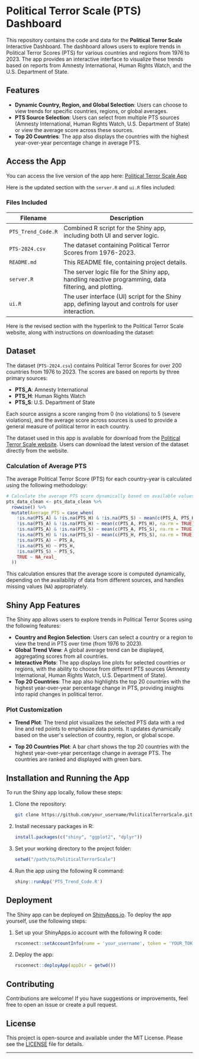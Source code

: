 
# Political Terror Scale (PTS) Dashboard

This repository contains the code and data for the **Political Terror Scale** Interactive Dashboard. The dashboard allows users to explore trends in Political Terror Scores (PTS) for various countries and regions from 1976 to 2023. The app provides an interactive interface to visualize these trends based on reports from Amnesty International, Human Rights Watch, and the U.S. Department of State.

## Features

- **Dynamic Country, Region, and Global Selection**: Users can choose to view trends for specific countries, regions, or global averages.
- **PTS Source Selection**: Users can select from multiple PTS sources (Amnesty International, Human Rights Watch, U.S. Department of State) or view the average score across these sources.
- **Top 20 Countries**: The app also displays the countries with the highest year-over-year percentage change in average PTS.

## Access the App

You can access the live version of the app here: [Political Terror Scale App](https://mohsnmonji.shinyapps.io/PTS_Trend/)

Here is the updated section with the `server.R` and `ui.R` files included:

### Files Included

| Filename         | Description                                 |
|------------------|---------------------------------------------|
| `PTS_Trend_Code.R`| Combined R script for the Shiny app, including both UI and server logic. |
| `PTS-2024.csv`   | The dataset containing Political Terror Scores from 1976-2023. |
| `README.md`      | This README file, containing project details.  |
| `server.R`       | The server logic file for the Shiny app, handling reactive programming, data filtering, and plotting. |
| `ui.R`           | The user interface (UI) script for the Shiny app, defining layout and controls for user interaction. |

Here is the revised section with the hyperlink to the Political Terror Scale website, along with instructions on downloading the dataset:

## Dataset

The dataset (`PTS-2024.csv`) contains Political Terror Scores for over 200 countries from 1976 to 2023. The scores are based on reports by three primary sources:

- **PTS_A**: Amnesty International
- **PTS_H**: Human Rights Watch
- **PTS_S**: U.S. Department of State

Each source assigns a score ranging from 0 (no violations) to 5 (severe violations), and the average score across sources is used to provide a general measure of political terror in each country.

The dataset used in this app is available for download from the [Political Terror Scale website](http://www.politicalterrorscale.org/). Users can download the latest version of the dataset directly from the website.

### Calculation of Average PTS

The average Political Terror Score (PTS) for each country-year is calculated using the following methodology:

```r
# Calculate the average PTS score dynamically based on available values
pts_data_clean <- pts_data_clean %>%
  rowwise() %>%
  mutate(Average_PTS = case_when(
    !is.na(PTS_A) & !is.na(PTS_H) & !is.na(PTS_S) ~ mean(c(PTS_A, PTS_H, PTS_S), na.rm = TRUE),
    !is.na(PTS_A) & !is.na(PTS_H) ~ mean(c(PTS_A, PTS_H), na.rm = TRUE),
    !is.na(PTS_A) & !is.na(PTS_S) ~ mean(c(PTS_A, PTS_S), na.rm = TRUE),
    !is.na(PTS_H) & !is.na(PTS_S) ~ mean(c(PTS_H, PTS_S), na.rm = TRUE),
    !is.na(PTS_A) ~ PTS_A,
    !is.na(PTS_H) ~ PTS_H,
    !is.na(PTS_S) ~ PTS_S,
    TRUE ~ NA_real_
  ))
```

This calculation ensures that the average score is computed dynamically, depending on the availability of data from different sources, and handles missing values (`NA`) appropriately.

## Shiny App Features

The Shiny app allows users to explore trends in Political Terror Scores using the following features:

- **Country and Region Selection**: Users can select a country or a region to view the trend in PTS over time (from 1976 to 2023).
- **Global Trend View**: A global average trend can be displayed, aggregating scores from all countries.
- **Interactive Plots**: The app displays line plots for selected countries or regions, with the ability to choose from different PTS sources (Amnesty International, Human Rights Watch, U.S. Department of State).
- **Top 20 Countries**: The app also highlights the top 20 countries with the highest year-over-year percentage change in PTS, providing insights into rapid changes in political terror.

### Plot Customization

- **Trend Plot**: The trend plot visualizes the selected PTS data with a red line and red points to emphasize data points. It updates dynamically based on the user's selection of country, region, or global scope.
  
- **Top 20 Countries Plot**: A bar chart shows the top 20 countries with the highest year-over-year percentage change in average PTS. The countries are ranked and displayed with green bars.

## Installation and Running the App

To run the Shiny app locally, follow these steps:

1. Clone the repository:
   ```bash
   git clone https://github.com/your_username/PoliticalTerrorScale.git
   ```

2. Install necessary packages in R:
   ```r
   install.packages(c("shiny", "ggplot2", "dplyr"))
   ```

3. Set your working directory to the project folder:
   ```r
   setwd("/path/to/PoliticalTerrorScale")
   ```

4. Run the app using the following R command:
   ```r
   shiny::runApp('PTS_Trend_Code.R')
   ```

## Deployment

The Shiny app can be deployed on [ShinyApps.io](https://mohsnmonji.shinyapps.io/PTS_Trend/). To deploy the app yourself, use the following steps:

1. Set up your ShinyApps.io account with the following R code:
   ```r
   rsconnect::setAccountInfo(name = 'your_username', token = 'YOUR_TOKEN', secret = 'YOUR_SECRET')
   ```

2. Deploy the app:
   ```r
   rsconnect::deployApp(appDir = getwd())
   ```

## Contributing

Contributions are welcome! If you have suggestions or improvements, feel free to open an issue or create a pull request.

## License

This project is open-source and available under the MIT License. Please see the [LICENSE](LICENSE) file for details.

--- 
